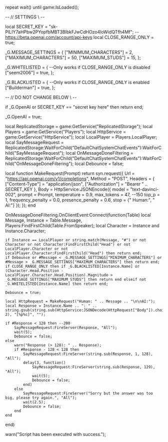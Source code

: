 repeat wait() until game:IsLoaded();

-- // SETTINGS \\ --

local SECRET_KEY = "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"; --https://beta.openai.com/account/api-keys
local CLOSE_RANGE_ONLY = true;

_G.MESSAGE_SETTINGS = {
	["MINIMUM_CHARACTERS"] = 2,
	["MAXIMUM_CHARACTERS"] = 50,
	["MAXIMUM_STUDS"] = 15,
};

_G.WHITELISTED = { --Only works if CLOSE_RANGE_ONLY is disabled
	["seem2006"] = true,
};

_G.BLACKLISTED = { --Only works if CLOSE_RANGE_ONLY is enabled
	["Builderman"] = true,
};

-- // DO NOT CHANGE BELOW \\ --

if _G.OpenAI or SECRET_KEY == "secret key here" then return end;

_G.OpenAI = true;

local ReplicatedStorage = game:GetService("ReplicatedStorage");
local Players = game:GetService("Players");
local HttpService = game:GetService("HttpService");
local LocalPlayer = Players.LocalPlayer;
local SayMessageRequest = ReplicatedStorage:WaitForChild("DefaultChatSystemChatEvents"):WaitForChild("SayMessageRequest");
local OnMessageDoneFiltering = ReplicatedStorage:WaitForChild("DefaultChatSystemChatEvents"):WaitForChild("OnMessageDoneFiltering");
local Debounce = false;

local function MakeRequest(Prompt)
	return syn.request({
		Url = "https://api.openai.com/v1/completions", 
		Method = "POST",
		Headers = {
			["Content-Type"] = "application/json",
			["Authorization"] =  "Bearer " .. SECRET_KEY
		},
		Body = HttpService:JSONEncode({
			model = "text-davinci-002",
			prompt = Prompt,
			temperature = 0.9,
  			max_tokens = 47, --150
  			top_p = 1,
  			frequency_penalty = 0.0,
  			presence_penalty = 0.6,
  			stop = {" Human:", " AI:"}
		});
	});
end

OnMessageDoneFiltering.OnClientEvent:Connect(function(Table)
	local Message, Instance = Table.Message, Players:FindFirstChild(Table.FromSpeaker);
	local Character = Instance and Instance.Character;
	
	if Instance == LocalPlayer or string.match(Message, "#") or not Character or not Character:FindFirstChild("Head") or not LocalPlayer.Character or not LocalPlayer.Character:FindFirstChild("Head") then return end;
	if Debounce or #Message < _G.MESSAGE_SETTINGS["MINIMUM_CHARACTERS"] or #Message > _G.MESSAGE_SETTINGS["MAXIMUM_CHARACTERS"] then return end;
	if CLOSE_RANGE_ONLY then if _G.BLACKLISTED[Instance.Name] or (Character.Head.Position - LocalPlayer.Character.Head.Position).Magnitude > _G.MESSAGE_SETTINGS["MAXIMUM_STUDS"] then return end elseif not _G.WHITELISTED[Instance.Name] then return end;

	Debounce = true;

	local HttpRequest = MakeRequest("Human: " .. Message .. "\n\nAI:");
	local Response = Instance.Name .. ": " .. string.gsub(string.sub(HttpService:JSONDecode(HttpRequest["Body"]).choices[1].text, 2), "[%p%c]", "");

	if #Response < 128 then --200
		SayMessageRequest:FireServer(Response, "All");
		wait(5);
		Debounce = false;
	else
		warn("Response (> 128): " .. Response);
		if #Response - 128 < 128 then
			SayMessageRequest:FireServer(string.sub(Response, 1, 128), "All");
			delay(3, function()
				SayMessageRequest:FireServer(string.sub(Response, 129), "All");
				wait(5);
				Debounce = false;
			end)	
		else
			SayMessageRequest:FireServer("Sorry but the answer was too big, please try again.", "All");
			wait(2.5);
			Debounce = false;
		end
	end
end)

warn("Script has been executed with success.");
